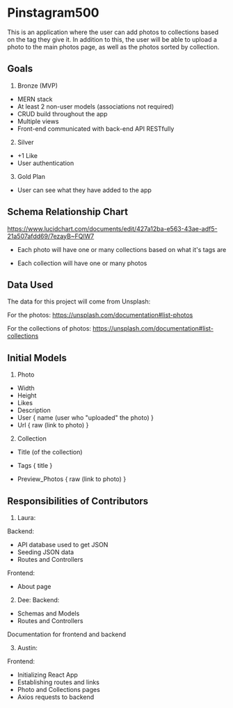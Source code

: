 # Pinstagram500

This is an application where the user can add photos to collections based on the tag they give it. In addition to this, the user will be able to upload a photo to the main photos page, as well as the photos sorted by collection.

## Goals

1. Bronze (MVP)

- MERN stack
- At least 2 non-user models (associations not required)
- CRUD build throughout the app
- Multiple views
- Front-end communicated with back-end API RESTfully

2. Silver

- +1 Like
- User authentication

3. Gold Plan

- User can see what they have added to the app

## Schema Relationship Chart

https://www.lucidchart.com/documents/edit/427a12ba-e563-43ae-adf5-21a507afdd69/7ezayB~FQlW7

- Each photo will have one or many collections based on what it's tags are

- Each collection will have one or many photos

## Data Used

The data for this project will come from Unsplash:

For the photos:
https://unsplash.com/documentation#list-photos

For the collections of photos:
https://unsplash.com/documentation#list-collections

## Initial Models

1. Photo

- Width
- Height
- Likes
- Description
- User {
  name (user who "uploaded" the photo)
  }
- Url {
  raw (link to photo)
  }

2. Collection

- Title (of the collection)
- Tags {
  title
  }

- Preview_Photos {
  raw (link to photo)
  }

## Responsibilities of Contributors

1. Laura:

Backend:

- API database used to get JSON
- Seeding JSON data
- Routes and Controllers

Frontend:

- About page

2. Dee:
   Backend:

- Schemas and Models
- Routes and Controllers

Documentation for frontend and backend

3. Austin:

Frontend:

- Initializing React App
- Establishing routes and links
- Photo and Collections pages
- Axios requests to backend
